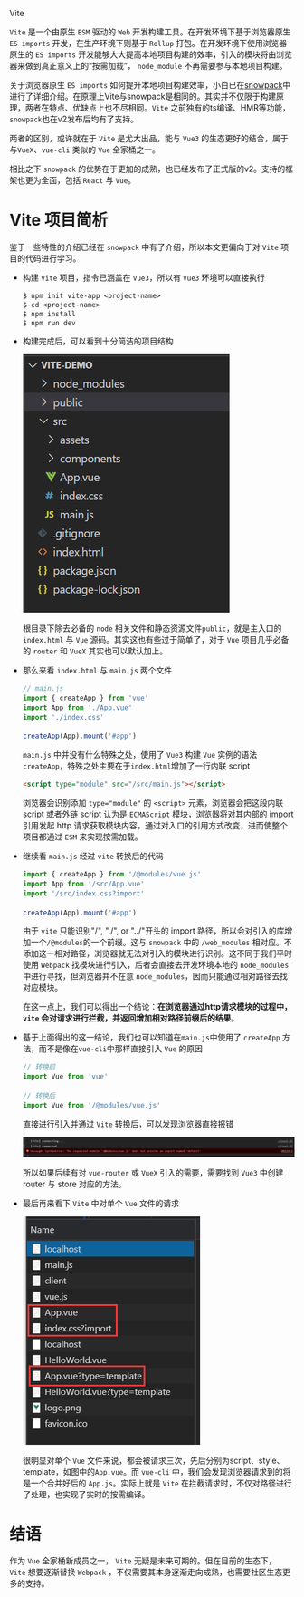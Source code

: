 Vite

``Vite`` 是一个由原生 ``ESM`` 驱动的 ``Web`` 开发构建工具。在开发环境下基于浏览器原生 ``ES imports`` 开发，在生产环境下则基于 ``Rollup`` 打包。在开发环境下使用浏览器原生的 ``ES imports`` 开发能够大大提高本地项目构建的效率，引入的模块将由浏览器来做到真正意义上的“按需加载”， ``node_module`` 不再需要参与本地项目构建。

关于浏览器原生 ``ES imports`` 如何提升本地项目构建效率，小白已在[snowpack](https://github.com/fff455/tech-share/blob/master/Engineering/snowpack.md)中进行了详细介绍。在原理上Vite与snowpack是相同的。其实并不仅限于构建原理，两者在特点、优缺点上也不尽相同。``Vite`` 之前独有的ts编译、HMR等功能，``snowpack``也在v2发布后均有了支持。

两者的区别，或许就在于 ``Vite`` 是尤大出品，能与 ``Vue3`` 的生态更好的结合，属于与``VueX``、``vue-cli`` 类似的 ``Vue`` 全家桶之一。

相比之下 ``snowpack`` 的优势在于更加的成熟，也已经发布了正式版的v2。支持的框架也更为全面，包括 ``React`` 与 ``Vue``。

# Vite 项目简析

鉴于一些特性的介绍已经在 ``snowpack`` 中有了介绍，所以本文更偏向于对 ``Vite`` 项目的代码进行学习。

* 构建 ``Vite`` 项目，指令已涵盖在 ``Vue3``，所以有 ``Vue3`` 环境可以直接执行

  ```shell
  $ npm init vite-app <project-name>
  $ cd <project-name>
  $ npm install
  $ npm run dev
  ```
* 构建完成后，可以看到十分简洁的项目结构

  ![vite-index](./images/../image/vite-index.png)

  根目录下除去必备的 ``node`` 相关文件和静态资源文件``public``，就是主入口的 ``index.html`` 与 ``Vue`` 源码。其实这也有些过于简单了，对于 ``Vue`` 项目几乎必备的 ``router`` 和 ``VueX`` 其实也可以默认加上。

* 那么来看 ``index.html`` 与 ``main.js`` 两个文件

  ```javascript
  // main.js
  import { createApp } from 'vue'
  import App from './App.vue'
  import './index.css'

  createApp(App).mount('#app')
  ```

  ``main.js`` 中并没有什么特殊之处，使用了 ``Vue3`` 构建 ``Vue`` 实例的语法 ``createApp``，特殊之处主要在于``index.html``增加了一行内联 script

  ```html
  <script type="module" src="/src/main.js"></script>
  ```

  浏览器会识别添加 ``type="module"`` 的 ``<script>`` 元素，浏览器会把这段内联 script 或者外链 script 认为是 ``ECMAScript`` 模块，浏览器将对其内部的 import 引用发起 http 请求获取模块内容，通过对入口的引用方式改变，进而使整个项目都通过 ``ESM`` 来实现按需加载。

* 继续看 ``main.js`` 经过 ``vite`` 转换后的代码

  ```javascript
  import { createApp } from '/@modules/vue.js'
  import App from '/src/App.vue'
  import '/src/index.css?import'

  createApp(App).mount('#app')
  ```

  由于 ``vite`` 只能识别"/", "./", or "../"开头的 import 路径，所以会对引入的库增加一个``/@modules``的一个前缀。这与 ``snowpack`` 中的 ``/web_modules`` 相对应。不添加这一相对路径，浏览器就无法对引入的模块进行识别。这不同于我们平时使用 ``Webpack`` 找模块进行引入，后者会直接去开发环境本地的 ``node_modules`` 中进行寻找，但浏览器并不在意 ``node_modules``，因而只能通过相对路径去找对应模块。
  
  在这一点上，我们可以得出一个结论：<strong>在浏览器通过http请求模块的过程中，``vite`` 会对请求进行拦截，并返回增加相对路径前缀后的结果</strong>。

* 基于上面得出的这一结论，我们也可以知道在``main.js``中使用了 ``createApp`` 方法，而不是像在``vue-cli``中那样直接引入 ``Vue`` 的原因

  ```javascript
  // 转换前
  import Vue from 'vue'

  // 转换后
  import Vue from '/@modules/vue.js'
  ```
  
  直接进行引入并通过 ``Vite`` 转换后，可以发现浏览器直接报错

  ![vite-error](./image/vite-error.png)

  所以如果后续有对 ``vue-router`` 或 ``VueX`` 引入的需要，需要找到 ``Vue3`` 中创建 router 与 store 对应的方法。

* 最后再来看下 ``Vite`` 中对单个 ``Vue`` 文件的请求

  ![vite-http](./image/vite-http.png)

  很明显对单个 ``Vue`` 文件来说，都会被请求三次，先后分别为script、style、template，如图中的``App.vue``。而 ``vue-cli`` 中，我们会发现浏览器请求到的将是一个合并好后的 ``App.js``。实际上就是 ``Vite`` 在拦截请求时，不仅对路径进行了处理，也实现了实时的按需编译。

# 结语

作为 ``Vue`` 全家桶新成员之一， ``Vite`` 无疑是未来可期的。但在目前的生态下， ``Vite`` 想要逐渐替换 ``Webpack`` ，不仅需要其本身逐渐走向成熟，也需要社区生态更多的支持。